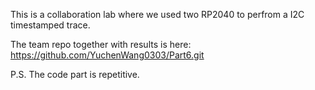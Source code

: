 This is a collaboration lab where we used two RP2040 to perfrom a I2C timestamped trace.

The team repo together with results is here: https://github.com/YuchenWang0303/Part6.git

P.S. The code part is repetitive.
